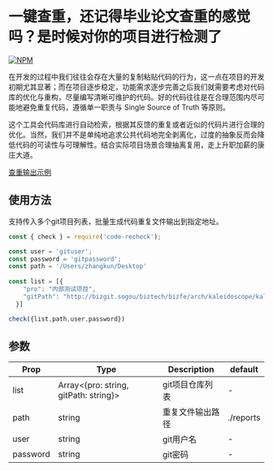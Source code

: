 # 一键查重，还记得毕业论文查重的感觉吗？是时候对你的项目进行检测了

[![NPM](https://nodei.co/npm/auto-form-create.png)](https://nodei.co/npm/auto-form-create/)

在开发的过程中我们往往会存在大量的复制粘贴代码的行为，这一点在项目的开发初期尤其显著；而在项目逐步稳定，功能需求逐步完善之后我们就需要考虑对代码库的优化与重构，尽量编写清晰可维护的代码。好的代码往往是在合理范围内尽可能地避免重复代码，遵循单一职责与 Single Source of Truth 等原则。

这个工具会代码库进行自动检索，根据其反馈的重复或者近似的代码片进行合理的优化。当然，我们并不是单纯地追求公共代码地完全剥离化，过度的抽象反而会降低代码的可读性与可理解性。结合实际项目场景合理抽离复用，走上升职加薪的康庄大道。

[查重输出示例](./reports/case.md)


## 使用方法

支持传入多个git项目列表，批量生成代码重复文件输出到指定地址。

```js
const { check } = require('code-recheck');

const user = 'gituser';
const password = 'gitpassword';
const path = '/Users/zhangkun/Desktop'
 
const list = [{
    "pro": "内部测试项目",
    "gitPath": "http://bizgit.sogou/biztech/bizfe/arch/kaleidoscope/kaleidoscope-fe.git#master",
  }]

check({list,path,user,password})
```

## 参数

| Prop     | Type   | Description  | default | 
| -------- | ------ | ------------ | ------- |
| list    | Array<{pro: string, gitPath: string}> | git项目仓库列表  | -       |
| path | string   | 重复文件输出路径 | ./reports    |
| user | string   | git用户名 | -     |
| password | string   | git密码 | -     |

